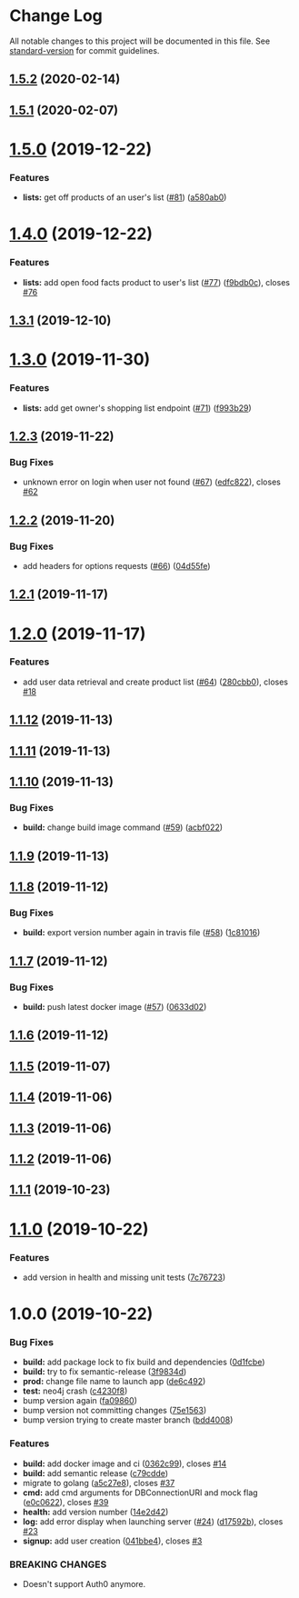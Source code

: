 # Change Log

All notable changes to this project will be documented in this file. See [standard-version](https://github.com/conventional-changelog/standard-version) for commit guidelines.

<a name="1.5.2"></a>
## [1.5.2](https://github.com/Sehsyha/crounch-back/compare/1.5.1...1.5.2) (2020-02-14)



<a name="1.5.1"></a>
## [1.5.1](https://github.com/Sehsyha/crounch-back/compare/1.5.0...1.5.1) (2020-02-07)



<a name="1.5.0"></a>
# [1.5.0](https://github.com/Sehsyha/crounch-back/compare/1.4.0...1.5.0) (2019-12-22)


### Features

* **lists:** get off products of an user's list ([#81](https://github.com/Sehsyha/crounch-back/issues/81)) ([a580ab0](https://github.com/Sehsyha/crounch-back/commit/a580ab0))



<a name="1.4.0"></a>
# [1.4.0](https://github.com/Sehsyha/crounch-back/compare/1.3.1...1.4.0) (2019-12-22)


### Features

* **lists:** add open food facts product to user's list ([#77](https://github.com/Sehsyha/crounch-back/issues/77)) ([f9bdb0c](https://github.com/Sehsyha/crounch-back/commit/f9bdb0c)), closes [#76](https://github.com/Sehsyha/crounch-back/issues/76)



<a name="1.3.1"></a>
## [1.3.1](https://github.com/Sehsyha/crounch-back/compare/1.3.0...1.3.1) (2019-12-10)



<a name="1.3.0"></a>
# [1.3.0](https://github.com/Sehsyha/crounch-back/compare/1.2.3...1.3.0) (2019-11-30)


### Features

* **lists:** add get owner's shopping list endpoint ([#71](https://github.com/Sehsyha/crounch-back/issues/71)) ([f993b29](https://github.com/Sehsyha/crounch-back/commit/f993b29))



<a name="1.2.3"></a>
## [1.2.3](https://github.com/Sehsyha/crounch-back/compare/1.2.2...1.2.3) (2019-11-22)


### Bug Fixes

* unknown error on login when user not found ([#67](https://github.com/Sehsyha/crounch-back/issues/67)) ([edfc822](https://github.com/Sehsyha/crounch-back/commit/edfc822)), closes [#62](https://github.com/Sehsyha/crounch-back/issues/62)



<a name="1.2.2"></a>
## [1.2.2](https://github.com/Sehsyha/crounch-back/compare/1.2.1...1.2.2) (2019-11-20)


### Bug Fixes

* add headers for options requests ([#66](https://github.com/Sehsyha/crounch-back/issues/66)) ([04d55fe](https://github.com/Sehsyha/crounch-back/commit/04d55fe))



<a name="1.2.1"></a>
## [1.2.1](https://github.com/Sehsyha/crounch-back/compare/1.2.0...1.2.1) (2019-11-17)



<a name="1.2.0"></a>
# [1.2.0](https://github.com/Sehsyha/crounch-back/compare/1.1.12...1.2.0) (2019-11-17)


### Features

* add user data retrieval and create product list ([#64](https://github.com/Sehsyha/crounch-back/issues/64)) ([280cbb0](https://github.com/Sehsyha/crounch-back/commit/280cbb0)), closes [#18](https://github.com/Sehsyha/crounch-back/issues/18)



<a name="1.1.12"></a>
## [1.1.12](https://github.com/Sehsyha/crounch-back/compare/1.1.11...1.1.12) (2019-11-13)



<a name="1.1.11"></a>
## [1.1.11](https://github.com/Sehsyha/crounch-back/compare/1.1.10...1.1.11) (2019-11-13)



<a name="1.1.10"></a>
## [1.1.10](https://github.com/Sehsyha/crounch-back/compare/1.1.9...1.1.10) (2019-11-13)


### Bug Fixes

* **build:** change build image command ([#59](https://github.com/Sehsyha/crounch-back/issues/59)) ([acbf022](https://github.com/Sehsyha/crounch-back/commit/acbf022))



<a name="1.1.9"></a>
## [1.1.9](https://github.com/Sehsyha/crounch-back/compare/1.1.8...1.1.9) (2019-11-13)



<a name="1.1.8"></a>
## [1.1.8](https://github.com/Sehsyha/crounch-back/compare/1.1.7...1.1.8) (2019-11-12)


### Bug Fixes

* **build:** export version number again in travis file ([#58](https://github.com/Sehsyha/crounch-back/issues/58)) ([1c81016](https://github.com/Sehsyha/crounch-back/commit/1c81016))



<a name="1.1.7"></a>
## [1.1.7](https://github.com/Sehsyha/crounch-back/compare/1.1.6...1.1.7) (2019-11-12)


### Bug Fixes

* **build:** push latest docker image ([#57](https://github.com/Sehsyha/crounch-back/issues/57)) ([0633d02](https://github.com/Sehsyha/crounch-back/commit/0633d02))



<a name="1.1.6"></a>
## [1.1.6](https://github.com/Sehsyha/crounch-back/compare/1.1.5...1.1.6) (2019-11-12)



<a name="1.1.5"></a>
## [1.1.5](https://github.com/Sehsyha/crounch-back/compare/1.1.4...1.1.5) (2019-11-07)



<a name="1.1.4"></a>
## [1.1.4](https://github.com/Sehsyha/crounch-back/compare/1.1.3...1.1.4) (2019-11-06)



<a name="1.1.3"></a>
## [1.1.3](https://github.com/Sehsyha/crounch-back/compare/1.1.2...1.1.3) (2019-11-06)



<a name="1.1.2"></a>
## [1.1.2](https://github.com/Sehsyha/crounch-back/compare/1.1.1...1.1.2) (2019-11-06)



<a name="1.1.1"></a>
## [1.1.1](https://github.com/Sehsyha/crounch-back/compare/1.1.0...1.1.1) (2019-10-23)



<a name="1.1.0"></a>
# [1.1.0](https://github.com/Sehsyha/crounch-back/compare/1.0.0...1.1.0) (2019-10-22)


### Features

* add version in health and missing unit tests ([7c76723](https://github.com/Sehsyha/crounch-back/commit/7c76723))



<a name="1.0.0"></a>
# 1.0.0 (2019-10-22)


### Bug Fixes

* **build:** add package lock to fix build and dependencies ([0d1fcbe](https://github.com/Sehsyha/crounch-back/commit/0d1fcbe))
* **build:** try to fix semantic-release ([3f9834d](https://github.com/Sehsyha/crounch-back/commit/3f9834d))
* **prod:** change file name to launch app ([de6c492](https://github.com/Sehsyha/crounch-back/commit/de6c492))
* **test:** neo4j crash ([c4230f8](https://github.com/Sehsyha/crounch-back/commit/c4230f8))
* bump version again ([fa09860](https://github.com/Sehsyha/crounch-back/commit/fa09860))
* bump version not committing changes ([75e1563](https://github.com/Sehsyha/crounch-back/commit/75e1563))
* bump version trying to create master branch ([bdd4008](https://github.com/Sehsyha/crounch-back/commit/bdd4008))


### Features

* **build:** add docker image and ci ([0362c99](https://github.com/Sehsyha/crounch-back/commit/0362c99)), closes [#14](https://github.com/Sehsyha/crounch-back/issues/14)
* **build:** add semantic release ([c79cdde](https://github.com/Sehsyha/crounch-back/commit/c79cdde))
* migrate to golang ([a5c27e8](https://github.com/Sehsyha/crounch-back/commit/a5c27e8)), closes [#37](https://github.com/Sehsyha/crounch-back/issues/37)
* **cmd:** add cmd arguments for DBConnectionURI and mock flag ([e0c0622](https://github.com/Sehsyha/crounch-back/commit/e0c0622)), closes [#39](https://github.com/Sehsyha/crounch-back/issues/39)
* **health:** add version number ([14e2d42](https://github.com/Sehsyha/crounch-back/commit/14e2d42))
* **log:** add error display when launching server ([#24](https://github.com/Sehsyha/crounch-back/issues/24)) ([d17592b](https://github.com/Sehsyha/crounch-back/commit/d17592b)), closes [#23](https://github.com/Sehsyha/crounch-back/issues/23)
* **signup:** add user creation ([041bbe4](https://github.com/Sehsyha/crounch-back/commit/041bbe4)), closes [#3](https://github.com/Sehsyha/crounch-back/issues/3)


### BREAKING CHANGES

* Doesn't support Auth0 anymore.
